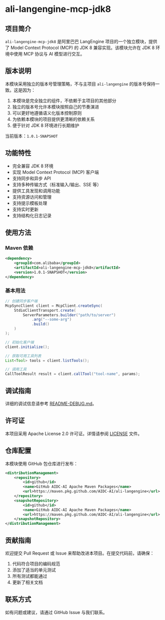 # ali-langengine-mcp-jdk8

## 项目简介

`ali-langengine-mcp-jdk8` 是阿里巴巴 LangEngine 项目的一个独立模块，提供了 Model Context Protocol (MCP) 的 JDK 8 兼容实现。该模块允许在 JDK 8 环境中使用 MCP 协议与 AI 模型进行交互。

## 版本说明

本模块采用独立的版本号管理策略，不与主项目 `ali-langengine` 的版本号保持一致。这是因为：

1. 本模块是完全独立的组件，不依赖于主项目的其他部分
2. 独立的版本号允许本模块按照自己的节奏演进
3. 可以更好地遵循语义化版本控制原则
4. 为依赖本模块的项目提供更清晰的依赖关系
5. 便于针对 JDK 8 环境进行长期维护

当前版本：`1.0.1-SNAPSHOT`

## 功能特性

- 完全兼容 JDK 8 环境
- 实现 Model Context Protocol (MCP) 客户端
- 支持同步和异步 API
- 支持多种传输方式（标准输入/输出、SSE 等）
- 提供工具发现和调用功能
- 支持资源访问和管理
- 支持提示模板处理
- 支持实时更新
- 支持结构化日志记录

## 使用方法

### Maven 依赖

```xml
<dependency>
    <groupId>com.alibaba</groupId>
    <artifactId>ali-langengine-mcp-jdk8</artifactId>
    <version>1.0.1-SNAPSHOT</version>
</dependency>
```

### 基本用法

```java
// 创建同步客户端
McpSyncClient client = McpClient.createSync(
    StdioClientTransport.create(
        ServerParameters.builder("path/to/server")
            .arg("--some-arg")
            .build()
    )
);

// 初始化客户端
client.initialize();

// 获取可用工具列表
List<Tool> tools = client.listTools();

// 调用工具
CallToolResult result = client.callTool("tool-name", params);
```

## 调试指南

详细的调试信息请参考 [README-DEBUG.md](README-DEBUG.md)。

## 许可证

本项目采用 Apache License 2.0 许可证。详情请参阅 [LICENSE](LICENSE) 文件。

## 仓库配置

本模块使用 GitHub 包仓库进行发布：

```xml
<distributionManagement>
    <repository>
        <id>github</id>
        <name>GitHub AIDC-AI Apache Maven Packages</name>
        <url>https://maven.pkg.github.com/AIDC-AI/ali-langengine</url>
    </repository>
    <snapshotRepository>
        <id>github</id>
        <name>GitHub AIDC-AI Apache Maven Packages</name>
        <url>https://maven.pkg.github.com/AIDC-AI/ali-langengine</url>
    </snapshotRepository>
</distributionManagement>
```

## 贡献指南

欢迎提交 Pull Request 或 Issue 来帮助改进本项目。在提交代码前，请确保：

1. 代码符合项目的编码规范
2. 添加了适当的单元测试
3. 所有测试都能通过
4. 更新了相关文档

## 联系方式

如有问题或建议，请通过 GitHub Issue 与我们联系。
